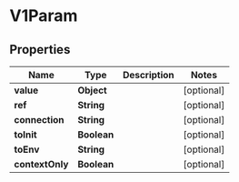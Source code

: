 

# V1Param


## Properties

Name | Type | Description | Notes
------------ | ------------- | ------------- | -------------
**value** | **Object** |  |  [optional]
**ref** | **String** |  |  [optional]
**connection** | **String** |  |  [optional]
**toInit** | **Boolean** |  |  [optional]
**toEnv** | **String** |  |  [optional]
**contextOnly** | **Boolean** |  |  [optional]



